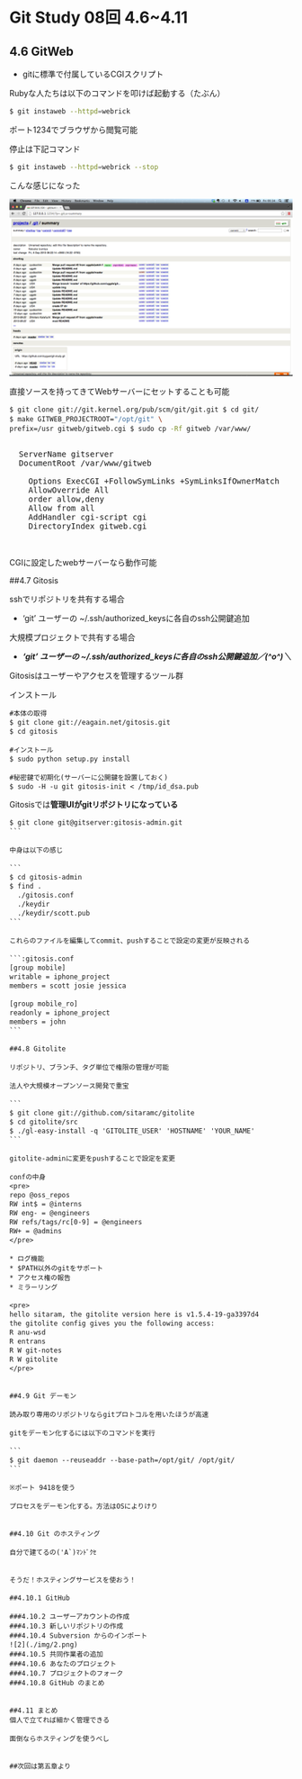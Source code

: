 Git Study 08回 4.6~4.11
=========
## 4.6 GitWeb
* gitに標準で付属しているCGIスクリプト


Rubyな人たちは以下のコマンドを叩けば起動する（たぶん）

```sh
$ git instaweb --httpd=webrick
```

ポート1234でブラウザから閲覧可能

停止は下記コマンド

```sh
$ git instaweb --httpd=webrick --stop
```

こんな感じになった

![1](./img/1.png)


直接ソースを持ってきてWebサーバーにセットすることも可能

```sh
$ git clone git://git.kernel.org/pub/scm/git/git.git $ cd git/
$ make GITWEB_PROJECTROOT="/opt/git" \
prefix=/usr gitweb/gitweb.cgi $ sudo cp -Rf gitweb /var/www/
```
<pre>
<VirtualHost *:80>
  ServerName gitserver
  DocumentRoot /var/www/gitweb
  <Directory /var/www/gitweb>
    Options ExecCGI +FollowSymLinks +SymLinksIfOwnerMatch
    AllowOverride All
    order allow,deny
    Allow from all
    AddHandler cgi-script cgi
    DirectoryIndex gitweb.cgi
  </Directory>
</VirtualHost>
</pre>

CGIに設定したwebサーバーなら動作可能

##4.7 Gitosis

sshでリポジトリを共有する場合
* ‘git’ ユーザーの ~/.ssh/authorized_keysに各自のssh公開鍵追加

大規模プロジェクトで共有する場合

* ***‘git’ ユーザーの ~/.ssh/authorized_keysに各自のssh公開鍵追加／(^o^)＼***

Gitosisはユーザーやアクセスを管理するツール群  

インストール

```
#本体の取得
$ git clone git://eagain.net/gitosis.git
$ cd gitosis

#インストール
$ sudo python setup.py install

#秘密鍵で初期化(サーバーに公開鍵を設置しておく)
$ sudo -H -u git gitosis-init < /tmp/id_dsa.pub

```


Gitosisでは**管理UIがgitリポジトリになっている**

````
$ git clone git@gitserver:gitosis-admin.git
```

中身は以下の感じ

```
$ cd gitosis-admin 
$ find .
  ./gitosis.conf
  ./keydir
  ./keydir/scott.pub
```

これらのファイルを編集してcommit、pushすることで設定の変更が反映される

```:gitosis.conf
[group mobile]
writable = iphone_project 
members = scott josie jessica

[group mobile_ro] 
readonly = iphone_project 
members = john
```

##4.8 Gitolite

リポジトリ、ブランチ、タグ単位で権限の管理が可能

法人や大規模オープンソース開発で重宝

```
$ git clone git://github.com/sitaramc/gitolite
$ cd gitolite/src
$ ./gl-easy-install -q 'GITOLITE_USER' 'HOSTNAME' 'YOUR_NAME'
```

gitolite-adminに変更をpushすることで設定を変更

confの中身
<pre>
repo @oss_repos
RW int$ = @interns
RW eng- = @engineers 
RW refs/tags/rc[0-9] = @engineers 
RW+ = @admins
</pre>

* ログ機能
* $PATH以外のgitをサポート
* アクセス権の報告
* ミラーリング

<pre>
hello sitaram, the gitolite version here is v1.5.4-19-ga3397d4
the gitolite config gives you the following access:
R anu-wsd
R entrans
R W git-notes
R W gitolite
</pre>


##4.9 Git デーモン

読み取り専用のリポジトリならgitプロトコルを用いたほうが高速

gitをデーモン化するには以下のコマンドを実行

```
$ git daemon --reuseaddr --base-path=/opt/git/ /opt/git/
```

※ポート 9418を使う

プロセスをデーモン化する。方法はOSによりけり


##4.10 Git のホスティング

自分で建てるの('A`)ﾏﾝﾄﾞｸｾ


そうだ！ホスティングサービスを使おう！

##4.10.1 GitHub

###4.10.2 ユーザーアカウントの作成
###4.10.3 新しいリポジトリの作成
###4.10.4 Subversion からのインポート
![2](./img/2.png)
###4.10.5 共同作業者の追加
###4.10.6 あなたのプロジェクト
###4.10.7 プロジェクトのフォーク
###4.10.8 GitHub のまとめ


##4.11 まとめ
個人で立てれば細かく管理できる

面倒ならホスティングを使うべし


##次回は第五章より
